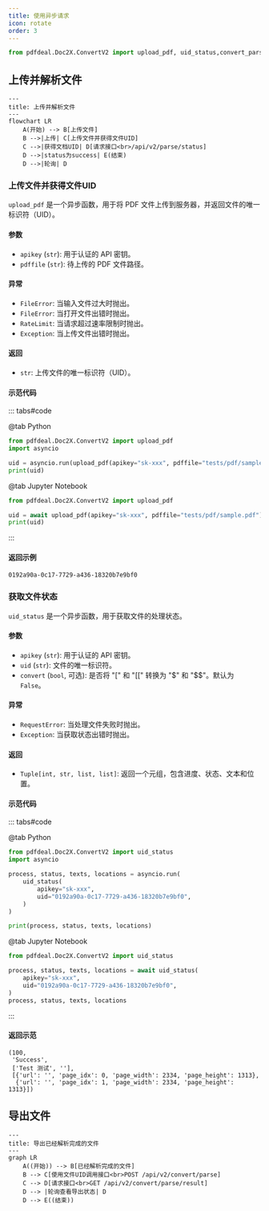 ```yaml
---
title: 使用异步请求
icon: rotate
order: 3
---
```


```python
from pdfdeal.Doc2X.ConvertV2 import upload_pdf, uid_status,convert_parse,get_convert_result
```

## 上传并解析文件
```mermaid
---
title: 上传并解析文件
---
flowchart LR
    A(开始) --> B[上传文件]
    B -->|上传| C[上传文件并获得文件UID]
    C -->|获得文档UID| D[请求接口<br>/api/v2/parse/status]
    D -->|status为success| E(结束)
    D -->|轮询| D
```

### 上传文件并获得文件UID

`upload_pdf` 是一个异步函数，用于将 PDF 文件上传到服务器，并返回文件的唯一标识符（UID）。

#### 参数

- `apikey` (`str`): 用于认证的 API 密钥。
- `pdffile` (`str`): 待上传的 PDF 文件路径。

#### 异常

- `FileError`: 当输入文件过大时抛出。
- `FileError`: 当打开文件出错时抛出。
- `RateLimit`: 当请求超过速率限制时抛出。
- `Exception`: 当上传文件出错时抛出。

#### 返回

- `str`: 上传文件的唯一标识符（UID）。

#### 示范代码

::: tabs#code

@tab Python
```python
from pdfdeal.Doc2X.ConvertV2 import upload_pdf
import asyncio

uid = asyncio.run(upload_pdf(apikey="sk-xxx", pdffile="tests/pdf/sample.pdf"))
print(uid)
```
@tab Jupyter Notebook
```python
from pdfdeal.Doc2X.ConvertV2 import upload_pdf

uid = await upload_pdf(apikey="sk-xxx", pdffile="tests/pdf/sample.pdf")
print(uid)
```
:::

#### 返回示例

```bash
0192a90a-0c17-7729-a436-18320b7e9bf0
```

### 获取文件状态

`uid_status` 是一个异步函数，用于获取文件的处理状态。

#### 参数

- `apikey` (`str`): 用于认证的 API 密钥。
- `uid` (`str`): 文件的唯一标识符。
- `convert` (`bool`, 可选): 是否将 "[" 和 "[[" 转换为 "$" 和 "$$"。默认为 `False`。

#### 异常

- `RequestError`: 当处理文件失败时抛出。
- `Exception`: 当获取状态出错时抛出。

#### 返回

- `Tuple[int, str, list, list]`: 返回一个元组，包含进度、状态、文本和位置。

#### 示范代码

::: tabs#code

@tab Python
```python
from pdfdeal.Doc2X.ConvertV2 import uid_status
import asyncio

process, status, texts, locations = asyncio.run(
    uid_status(
        apikey="sk-xxx",
        uid="0192a90a-0c17-7729-a436-18320b7e9bf0",
    )
)

print(process, status, texts, locations)
```
@tab Jupyter Notebook
```python
from pdfdeal.Doc2X.ConvertV2 import uid_status

process, status, texts, locations = await uid_status(
    apikey="sk-xxx",
    uid="0192a90a-0c17-7729-a436-18320b7e9bf0",
)
process, status, texts, locations
```
:::

#### 返回示范

```
(100,
 'Success',
 ['Test 测试', ''],
 [{'url': '', 'page_idx': 0, 'page_width': 2334, 'page_height': 1313},
  {'url': '', 'page_idx': 1, 'page_width': 2334, 'page_height': 1313}])
```

## 导出文件

```mermaid
---
title: 导出已经解析完成的文件
---
graph LR
    A((开始)) --> B[已经解析完成的文件]
    B --> C[使用文件UID调用接口<br>POST /api/v2/convert/parse]
    C --> D[请求接口<br>GET /api/v2/convert/parse/result]
    D --> |轮询查看导出状态| D
    D --> E((结束))
```